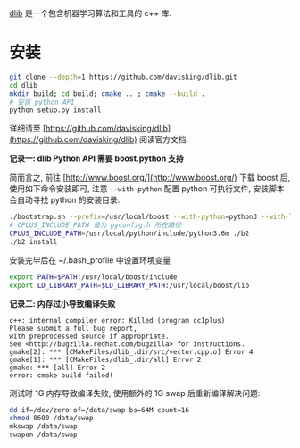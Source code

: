 [dlib](http://dlib.net/) 是一个包含机器学习算法和工具的 c++ 库.

# 安装

```sh
git clone --depth=1 https://github.com/davisking/dlib.git
cd dlib
mkdir build; cd build; cmake .. ; cmake --build .
# 安装 python API
python setup.py install
```

详细请至 [https://github.com/davisking/dlib](https://github.com/davisking/dlib) 阅读官方文档.

**记录一: dlib Python API 需要 boost.python 支持**

简而言之, 前往 [http://www.boost.org/](http://www.boost.org/) 下载 boost 后, 使用如下命令安装即可, 注意 `--with-python` 配置 python 可执行文件, 安装脚本会自动寻找 python 的安装目录.

```sh
./bootstrap.sh --prefix=/usr/local/boost --with-python=python3 --with-libraries=python
# CPLUS_INCLUDE_PATH 值为 pyconfig.h 所在路径
CPLUS_INCLUDE_PATH=/usr/local/python/include/python3.6m ./b2
./b2 install
```

安装完毕后在 ~/.bash_profile 中设置环境变量

```sh
export PATH=$PATH:/usr/local/boost/include
export LD_LIBRARY_PATH=$LD_LIBRARY_PATH:/usr/local/boost/lib
```

**记录二: 内存过小导致编译失败**

```
c++: internal compiler error: Killed (program cc1plus)
Please submit a full bug report,
with preprocessed source if appropriate.
See <http://bugzilla.redhat.com/bugzilla> for instructions.
gmake[2]: *** [CMakeFiles/dlib_.dir/src/vector.cpp.o] Error 4
gmake[1]: *** [CMakeFiles/dlib_.dir/all] Error 2
gmake: *** [all] Error 2
error: cmake build failed!
```

测试时 1G 内存导致编译失败, 使用额外的 1G swap 后重新编译解决问题:

```sh
dd if=/dev/zero of=/data/swap bs=64M count=16
chmod 0600 /data/swap
mkswap /data/swap
swapon /data/swap
```
